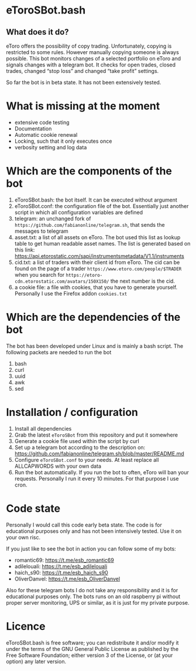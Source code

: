 # eToroSBot.bash

## What does it do?

eToro offers the possibility of copy trading. Unfortunately, copying is restricted to some rules. However manually copying someone is always possible. This bot monitors changes of a selected portfolio on eToro and signals changes with a telegram bot. It checks for open trades, closed trades, changed “stop loss” and changed “take profit” settings.

So far the bot is in beta state. It has not been extensively tested.

# What is missing at the moment

* extensive code testing
* Documentation
* Automatic cookie renewal
* Locking, such that it only executes once
* verbosity setting and log data

# Which are the components of the bot

1. eToroSBot.bash: the bot itself. It can be executed without argument
2. eToroSBot.conf: the configuration file of the bot. Essentially just another script in which all configuration variables are defined
3. telegram: an unchanged fork of `https://github.com/fabianonline/telegram.sh`, that sends the messages to telegram
4. asset.txt: a list of all assets on eToro. The bot used this list as lookup table to get human readable asset names. The list is generated based on this link: https://api.etorostatic.com/sapi/instrumentsmetadata/V1.1/instruments
5. cid.txt: a list of traders with their client id from eToro. The cid can be found on the page of a trader `https://www.etoro.com/people/$TRADER` when you search for `https://etoro-cdn.etorostatic.com/avatars/150X150/` the next number is the cid.
6. a cookie file: a file with cookies, that you have to generate yourself. Personally I use the Firefox addon `cookies.txt`

# Which are the dependencies of the bot

The bot has been developed under Linux and is mainly a bash script. The following packets are needed to run the bot
1. bash
2. curl
3. uuid
4. awk
5. sed

# Installation / configuration

1. Install all dependencies
2. Grab the latest `eToroSBot` from this repository and put it somewhere
3. Generate a cookie file used within the script by curl
4. Set up a telegram bot according to the description on: https://github.com/fabianonline/telegram.sh/blob/master/README.md
5. Configure `eToroSBot.conf` to your needs. At least replace all ALLCAPWORDS with your own data
6. Run the bot automatically. If you run the bot to often, eToro will ban your requests. Personally I run it every 10 minutes. For that purpose I use cron.

# Code state

Personally I would call this code early beta state. The code is for educational purposes only and has not been intensively tested. Use it on your own risc.

If you just like to see the bot in action you can follow some of my bots:
* romantic69: https://t.me/esb_romantic69
* adilelouali: https://t.me/esb_adilelouali
* haich_s90: https://t.me/esb_haich_s90
* OliverDanvel: https://t.me/esb_OliverDanvel

Also for these telegram bots I do not take any responsibility and it is for educational purposes only. The bots runs on an old raspberry pi without proper server monitoring, UPS or similar, as it is just for my private purpose.

# Licence

eToroSBot.bash is free software; you can redistribute it and/or modify it under the terms of the GNU General Public License as published by the Free Software Foundation; either version 3 of the License, or (at your option) any later version.
